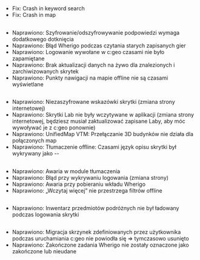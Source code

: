 ##
- Fix: Crash in keyword search
- Fix: Crash in map

##
- Naprawiono: Szyfrowanie/odszyfrowywanie podpowiedzi wymaga dodatkowego dotknięcia
- Naprawiono: Błąd Wherigo podczas czytania starych zapisanych gier
- Naprawiono: Logowanie wywołane w c:geo czasami nie było zapamiętane
- Naprawiono: Brak aktualizacji danych na żywo dla znalezionych i zarchiwizowanych skrytek
- Naprawiono: Punkty nawigacji na mapie offline nie są czasami wyświetlane

##
- Naprawiono: Niezaszyfrowane wskazówki skrytki (zmiana strony internetowej)
- Naprawiono: Skrytki Lab nie były wczytywane w aplikacji (zmiana strony internetowej, będziesz musiał zaktualizować zapisane Laby, aby móc wywoływać je z c:geo ponownie)
- Naprawiono: UnifiedMap VTM: Przełączanie 3D budynków nie działa dla połączonych map
- Naprawiono: Tłumaczenie offline: Czasami język opisu skrytki był wykrywany jako --

##
- Naprawiono: Awaria w module tłumaczenia
- Naprawiono: Błąd przy wykrywaniu logowania (zmiana strony)
- Naprawiono: Awaria przy pobieraniu wkładu Wherigo
- Naprawiono: „Wczytaj więcej” nie przestrzega filtrów offline

##
- Naprawiono: Inwentarz przedmiotów podróżnych nie był ładowany podczas logowania skrytki

##
- Naprawiono: Migracja skrzynek zdefiniowanych przez użytkownika podczas uruchamiania c:geo nie powiodła się => tymczasowo usunięto
- Naprawiono: Zakończone zadania Wherigo nie zostały oznaczone jako zakończone lub nieudane








